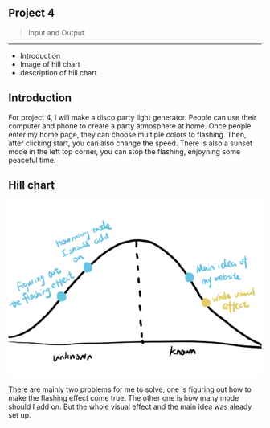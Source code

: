 ## Project 4 
> Input and Output

---------------------

* Introduction
* Image of hill chart
* description of hill chart


## Introduction
For project 4, I will make a disco party light generator. People can use their computer and phone to create a party atmosphere at home. Once people enter my home page, they can choose multiple colors to flashing. Then, after clicking start, you can also change the speed. There is also a sunset mode in the left top corner, you can stop the flashing, enjoyning some peaceful time.

## Hill chart
![hillchart](./image/hillchart.png)

There are mainly two problems for me to solve, one is figuring out how to make the flashing effect come true. The other one is how many mode should I add on. But the whole visual effect and the main idea was aleady set up.


